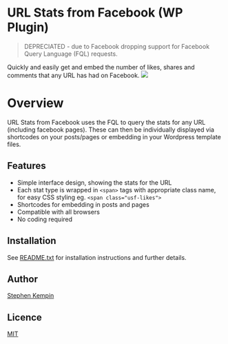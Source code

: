 # URL Stats from Facebook (WP Plugin)

> DEPRECIATED - due to Facebook dropping support for Facebook Query Language (FQL) requests.

Quickly and easily get and embed the number of likes, shares and comments that any URL has had on Facebook.
![](https://github.com/SKempin/url-stats-from-facebook/blob/master/icon.jpg)


# Overview
URL Stats from Facebook uses the FQL to query the stats for any URL (including facebook pages). These can then be individually displayed via shortcodes on your posts/pages or embedding in your Wordpress template files.

## Features
* Simple interface design, showing the stats for the URL
* Each stat type is wrapped in `<span>` tags with appropriate class name, for easy CSS styling eg. `<span class="usf-likes">`
* Shortcodes for embedding in posts and pages
* Compatible with all browsers
* No coding required

## Installation
See [README.txt](README.txt) for installation instructions and further details.

## Author
[Stephen Kempin](http://www.stephenkempin.co.uk)

## Licence
[MIT](https://github.com/SKempin/url-stats-from-facebook/blob/master/LICENSE)
